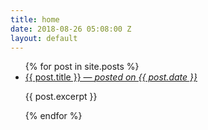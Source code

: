 ```yaml
---
title: home
date: 2018-08-26 05:08:00 Z
layout: default
---
```


<ul>
  {% for post in site.posts %}
    <li>
      <a href="{{ post.url }}">{{ post.title }} &mdash; <em>posted on {{ post.date }}</em></a>
      <p>{{ post.excerpt }}</p>
    </li>
  {% endfor %}
</ul>